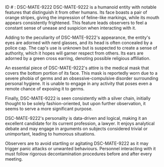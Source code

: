 ID # : DSC-MATE-9222
DSC-MATE-9222 is a humanoid entity with notable features that distinguish it from other humans. Its face boasts a pair of orange stripes, giving the impression of feline-like markings, while its mouth appears consistently frightened. This feature leads observers to feel a constant sense of unease and suspicion when interacting with it.

Adding to the peculiarity of DSC-MATE-9222's appearance, the entity's eyes are adorned with nerd glasses, and its head is often concealed by a police cap. The cap's use is unknown but is suspected to create a sense of authority, which it hopes will garner respect from others. Its ears are adorned by a green cross earring, denoting possible religious affiliation.

An essential piece of DSC-MATE-9222's attire is the medical mask that covers the bottom portion of its face. This mask is reportedly worn due to a severe phobia of germs and an obsessive-compulsive disorder surrounding personal hygiene. It is unable to engage in any activity that poses even a remote chance of exposing it to germs.

Finally, DSC-MATE-9222 is seen consistently with a silver chain, initially thought to be solely fashion-oriented, but upon further observation, it seems to serve a more significant purpose.

DSC-MATE-9222's personality is data-driven and logical, making it an excellent candidate for its current profession, a lawyer. It enjoys analytical debate and may engage in arguments on subjects considered trivial or unimportant, leading to humorous situations.

Observers are to avoid startling or agitating DSC-MATE-9222 as it may trigger panic attacks or unwanted behaviours. Personnel interacting with it must follow rigorous decontamination procedures before and after every meeting.
